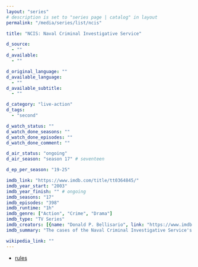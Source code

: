 ```yaml
---
layout: "series"
# description is set to "series page | catalog" in layout
permalink: "/media/series/list/ncis"

title: "NCIS: Naval Criminal Investigative Service"

d_source:
  - ""
d_available:
  - ""

d_original_language: ""
d_available_language:
  - ""
d_available_subtitle:
  - ""

d_category: "live-action"
d_tags:
  - "second"

d_watch_status: ""
d_watch_done_seasons: ""
d_watch_done_episodes: ""
d_watch_done_comment: ""

d_air_status: "ongoing"
d_air_season: "season 17" # seventeen

d_ep_per_season: "19-25"

imdb_link: "https://www.imdb.com/title/tt0364845/"
imdb_year_start: "2003"
imdb_year_finish: "" # ongoing
imdb_seasons: "17"
imdb_episodes: "398"
imdb_runtime: "1h"
imdb_genre: ["Action", "Crime", "Drama"]
imdb_type: "TV Series"
imdb_creators: [{name: "Donald P. Bellisario", link: "https://www.imdb.com/name/nm0069074/"}, {name: "Don McGill", link: "https://www.imdb.com/name/nm1453745/"}]
imdb_summary: "The cases of the Naval Criminal Investigative Service's Washington, D.C. Major Case Response Team, led by Special Agent Leroy Jethro Gibbs."

wikipedia_link: ""
---
```


-  [rules](../../media/ncis-rules.md)
